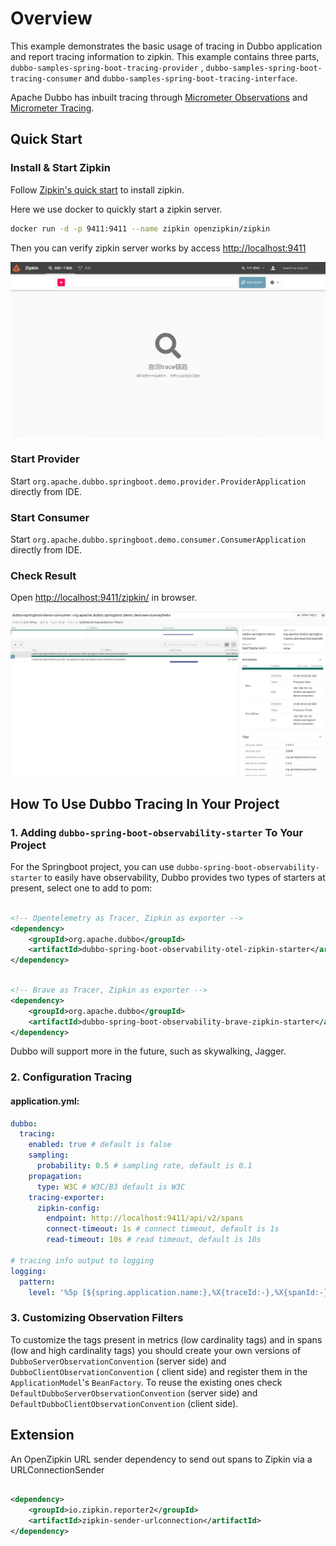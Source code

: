 # Overview

This example demonstrates the basic usage of tracing in Dubbo application and report tracing information to zipkin. This
example contains three parts, `dubbo-samples-spring-boot-tracing-provider`
, `dubbo-samples-spring-boot-tracing-consumer` and `dubbo-samples-spring-boot-tracing-interface`.

Apache Dubbo has inbuilt tracing through [Micrometer Observations](https://micrometer.io/)
and [Micrometer Tracing](https://github.com/micrometer-metrics/tracing).

## Quick Start

### Install & Start Zipkin

Follow [Zipkin's quick start](https://zipkin.io/pages/quickstart.html) to install zipkin.

Here we use docker to quickly start a zipkin server.

```bash
docker run -d -p 9411:9411 --name zipkin openzipkin/zipkin
```

Then you can verify zipkin server works by access [http://localhost:9411](http://localhost:9411)

![zipkin_home](static/zipkin_home.png)

### Start Provider

Start `org.apache.dubbo.springboot.demo.provider.ProviderApplication` directly from IDE.

### Start Consumer

Start `org.apache.dubbo.springboot.demo.consumer.ConsumerApplication` directly from IDE.

### Check Result

Open [http://localhost:9411/zipkin/](http://localhost:9411/zipkin/) in browser.

![zipkin.png](static/zipkin.png)

## How To Use Dubbo Tracing In Your Project

### 1. Adding `dubbo-spring-boot-observability-starter` To Your Project

For the Springboot project, you can use `dubbo-spring-boot-observability-starter` to easily have observability, Dubbo
provides two types of starters at present, select one to add to pom:

```xml

<!-- Opentelemetry as Tracer, Zipkin as exporter -->
<dependency>
    <groupId>org.apache.dubbo</groupId>
    <artifactId>dubbo-spring-boot-observability-otel-zipkin-starter</artifactId>
</dependency>
```

```xml

<!-- Brave as Tracer, Zipkin as exporter -->
<dependency>
    <groupId>org.apache.dubbo</groupId>
    <artifactId>dubbo-spring-boot-observability-brave-zipkin-starter</artifactId>
</dependency>
```

Dubbo will support more in the future, such as skywalking, Jagger.

### 2. Configuration Tracing

#### application.yml:

```yaml
dubbo:
  tracing:
    enabled: true # default is false
    sampling:
      probability: 0.5 # sampling rate, default is 0.1
    propagation:
      type: W3C # W3C/B3 default is W3C
    tracing-exporter:
      zipkin-config:
        endpoint: http://localhost:9411/api/v2/spans
        connect-timeout: 1s # connect timeout, default is 1s
        read-timeout: 10s # read timeout, default is 10s

# tracing info output to logging
logging:
  pattern:
    level: '%5p [${spring.application.name:},%X{traceId:-},%X{spanId:-}]'
```

### 3. Customizing Observation Filters

To customize the tags present in metrics (low cardinality tags) and in spans (low and high cardinality tags) you should
create your own versions of `DubboServerObservationConvention` (server side) and `DubboClientObservationConvention` (
client side) and register them in the `ApplicationModel`'s `BeanFactory`. To reuse the existing ones
check `DefaultDubboServerObservationConvention` (server side) and `DefaultDubboClientObservationConvention` (client
side).

## Extension

An OpenZipkin URL sender dependency to send out spans to Zipkin via a URLConnectionSender

```xml

<dependency>
    <groupId>io.zipkin.reporter2</groupId>
    <artifactId>zipkin-sender-urlconnection</artifactId>
</dependency>
```